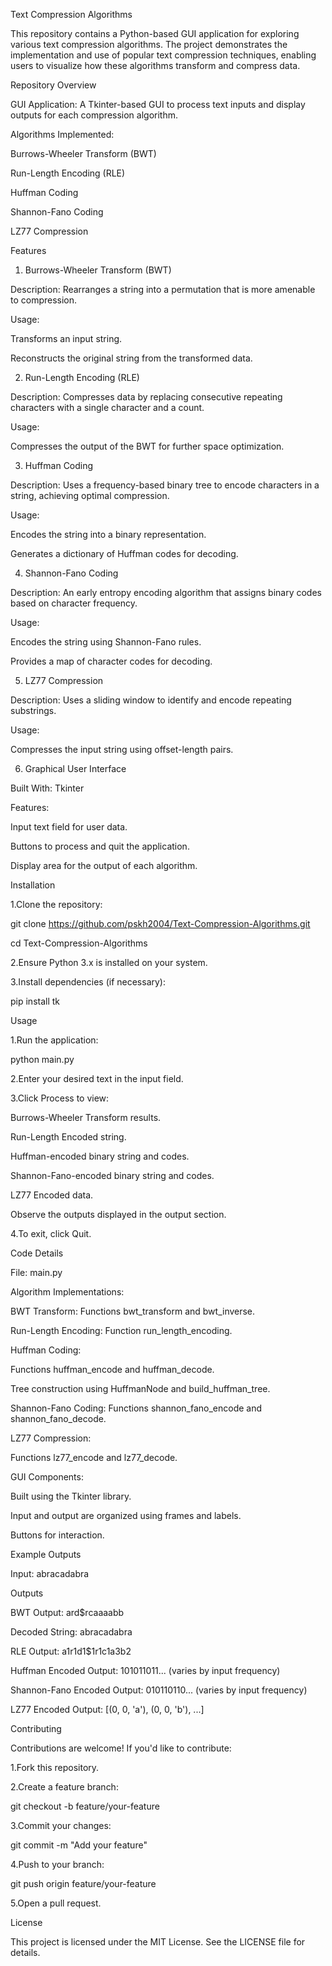 Text Compression Algorithms

This repository contains a Python-based GUI application for exploring various text compression algorithms. The project demonstrates the implementation and use of popular text compression techniques, enabling users to visualize how these algorithms transform and compress data.

Repository Overview

GUI Application: A Tkinter-based GUI to process text inputs and display outputs for each compression algorithm.

Algorithms Implemented:

Burrows-Wheeler Transform (BWT)

Run-Length Encoding (RLE)

Huffman Coding

Shannon-Fano Coding

LZ77 Compression

Features

1. Burrows-Wheeler Transform (BWT)

Description: Rearranges a string into a permutation that is more amenable to compression.

Usage:

Transforms an input string.

Reconstructs the original string from the transformed data.

2. Run-Length Encoding (RLE)

Description: Compresses data by replacing consecutive repeating characters with a single character and a count.

Usage:

Compresses the output of the BWT for further space optimization.

3. Huffman Coding

Description: Uses a frequency-based binary tree to encode characters in a string, achieving optimal compression.

Usage:

Encodes the string into a binary representation.

Generates a dictionary of Huffman codes for decoding.

4. Shannon-Fano Coding

Description: An early entropy encoding algorithm that assigns binary codes based on character frequency.

Usage:

Encodes the string using Shannon-Fano rules.

Provides a map of character codes for decoding.

5. LZ77 Compression

Description: Uses a sliding window to identify and encode repeating substrings.

Usage:

Compresses the input string using offset-length pairs.

6. Graphical User Interface

Built With: Tkinter

Features:

Input text field for user data.

Buttons to process and quit the application.

Display area for the output of each algorithm.

Installation

1.Clone the repository:

git clone https://github.com/pskh2004/Text-Compression-Algorithms.git

cd Text-Compression-Algorithms

2.Ensure Python 3.x is installed on your system.

3.Install dependencies (if necessary):

pip install tk

Usage

1.Run the application:

python main.py

2.Enter your desired text in the input field.

3.Click Process to view:

Burrows-Wheeler Transform results.

Run-Length Encoded string.

Huffman-encoded binary string and codes.

Shannon-Fano-encoded binary string and codes.

LZ77 Encoded data.

Observe the outputs displayed in the output section.

4.To exit, click Quit.


Code Details

File: main.py

Algorithm Implementations:

BWT Transform: Functions bwt_transform and bwt_inverse.

Run-Length Encoding: Function run_length_encoding.

Huffman Coding:

Functions huffman_encode and huffman_decode.

Tree construction using HuffmanNode and build_huffman_tree.

Shannon-Fano Coding: Functions shannon_fano_encode and shannon_fano_decode.

LZ77 Compression:

Functions lz77_encode and lz77_decode.

GUI Components:

Built using the Tkinter library.

Input and output are organized using frames and labels.

Buttons for interaction.

Example Outputs

Input: abracadabra

Outputs

BWT Output: ard$rcaaaabb

Decoded String: abracadabra

RLE Output: a1r1d1$1r1c1a3b2

Huffman Encoded Output: 101011011... (varies by input frequency)

Shannon-Fano Encoded Output: 010110110... (varies by input frequency)

LZ77 Encoded Output: [(0, 0, 'a'), (0, 0, 'b'), ...]


Contributing

Contributions are welcome! If you'd like to contribute:

1.Fork this repository.

2.Create a feature branch:
 
git checkout -b feature/your-feature

3.Commit your changes:
 
git commit -m "Add your feature"

4.Push to your branch:
 
git push origin feature/your-feature

5.Open a pull request.

License

This project is licensed under the MIT License. See the LICENSE file for details.
